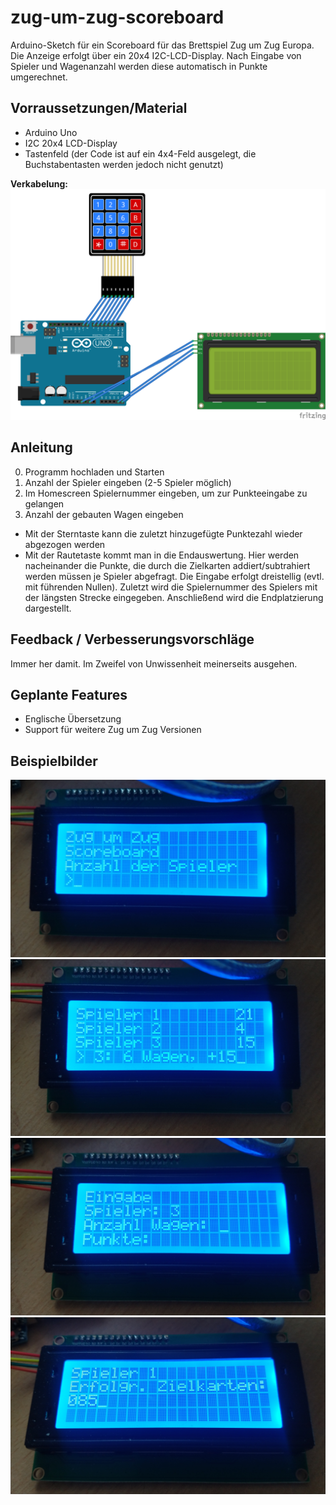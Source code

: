 # zug-um-zug-scoreboard
Arduino-Sketch für ein Scoreboard für das Brettspiel Zug um Zug Europa.
Die Anzeige erfolgt über ein 20x4 I2C-LCD-Display.
Nach Eingabe von Spieler und Wagenanzahl werden diese automatisch in Punkte umgerechnet.


## Vorraussetzungen/Material

* Arduino Uno
* I2C 20x4 LCD-Display
* Tastenfeld (der Code ist auf ein 4x4-Feld ausgelegt, die Buchstabentasten werden jedoch nicht genutzt)

**Verkabelung:** ![layout](https://github.com/Jonaes/zug-um-zug-scoreboard/blob/main/layout.png "Layout")

## Anleitung

0. Programm hochladen und Starten
1. Anzahl der Spieler eingeben (2-5 Spieler möglich)
2. Im Homescreen Spielernummer eingeben, um zur Punkteeingabe zu gelangen
3. Anzahl der gebauten Wagen eingeben

* Mit der Sterntaste kann die zuletzt hinzugefügte Punktezahl wieder abgezogen werden
* Mit der Rautetaste kommt man in die Endauswertung. Hier werden nacheinander die Punkte, die durch die Zielkarten addiert/subtrahiert werden müssen je Spieler abgefragt. Die Eingabe erfolgt dreistellig (evtl. mit führenden Nullen). Zuletzt wird die Spielernummer des Spielers mit der längsten Strecke eingegeben. Anschließend wird die Endplatzierung dargestellt.

## Feedback / Verbesserungsvorschläge
Immer her damit. Im Zweifel von Unwissenheit meinerseits ausgehen.

## Geplante Features
* Englische Übersetzung
* Support für weitere Zug um Zug Versionen

## Beispielbilder
 ![layout](https://github.com/Jonaes/zug-um-zug-scoreboard/blob/main/example-images/IMG_20210120_112149050.jpg "Layout")
  ![layout](https://github.com/Jonaes/zug-um-zug-scoreboard/blob/main/example-images/IMG_20210120_112217799.jpg "Layout")
   ![layout](https://github.com/Jonaes/zug-um-zug-scoreboard/blob/main/example-images/IMG_20210120_112245695.jpg "Layout")
    ![layout](https://github.com/Jonaes/zug-um-zug-scoreboard/blob/main/example-images/IMG_20210120_112257820.jpg "Layout")
